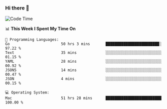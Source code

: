 ### Hi there 👋

<!--
**CrazyCollin/crazycollin** is a ✨ _special_ ✨ repository because its `README.md` (this file) appears on your GitHub profile.

Here are some ideas to get you started:

- 🔭 I’m currently working on ...
- 🌱 I’m currently learning ...
- 👯 I’m looking to collaborate on ...
- 🤔 I’m looking for help with ...
- 💬 Ask me about ...
- 📫 How to reach me: ...
- 😄 Pronouns: ...
- ⚡ Fun fact: ...
-->

<!--START_SECTION:waka-->
![Code Time](http://img.shields.io/badge/Code%20Time-4%2C280%20hrs%2037%20mins-blue)

📊 **This Week I Spent My Time On** 

```text
💬 Programming Languages: 
Go                       50 hrs 3 mins       ████████████████████████░   97.22 % 
Text                     35 mins             ░░░░░░░░░░░░░░░░░░░░░░░░░   01.15 % 
YAML                     28 mins             ░░░░░░░░░░░░░░░░░░░░░░░░░   00.92 % 
JSON5                    14 mins             ░░░░░░░░░░░░░░░░░░░░░░░░░   00.47 % 
JSON                     4 mins              ░░░░░░░░░░░░░░░░░░░░░░░░░   00.15 % 

💻 Operating System: 
Mac                      51 hrs 28 mins      █████████████████████████   100.00 % 
```


<!--END_SECTION:waka-->
